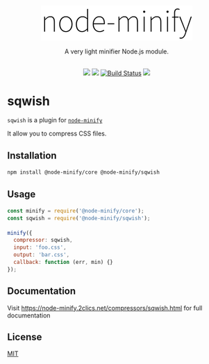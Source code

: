 <p align="center"><img src="/static/node-minify.svg" width="348" alt="node-minify"></p>

<p align="center">A very light minifier Node.js module.</p>

<p align="center">
  <br>
  <a href="https://npmjs.org/package/@node-minify/sqwish"><img src="https://img.shields.io/npm/v/@node-minify/sqwish.svg"></a>
  <a href="https://npmjs.org/package/@node-minify/sqwish"><img src="https://img.shields.io/npm/dm/@node-minify/sqwish.svg"></a>
  <a href="https://github.com/srod/node-minify/actions"><img alt="Build Status" src="https://img.shields.io/endpoint.svg?url=https%3A%2F%2Factions-badge.atrox.dev%2Fsrod%2Fnode-minify%2Fbadge%3Fref%3Ddevelop&style=flat" /></a>
  <a href="https://codecov.io/gh/srod/node-minify"><img src="https://codecov.io/gh/srod/node-minify/branch/develop/graph/badge.svg"></a>
</p>

# sqwish

`sqwish` is a plugin for [`node-minify`](https://github.com/srod/node-minify)

It allow you to compress CSS files.

## Installation

```bash
npm install @node-minify/core @node-minify/sqwish
```

## Usage

```js
const minify = require('@node-minify/core');
const sqwish = require('@node-minify/sqwish');

minify({
  compressor: sqwish,
  input: 'foo.css',
  output: 'bar.css',
  callback: function (err, min) {}
});
```

## Documentation

Visit https://node-minify.2clics.net/compressors/sqwish.html for full documentation

## License

[MIT](https://github.com/srod/node-minify/blob/develop/LICENSE)
